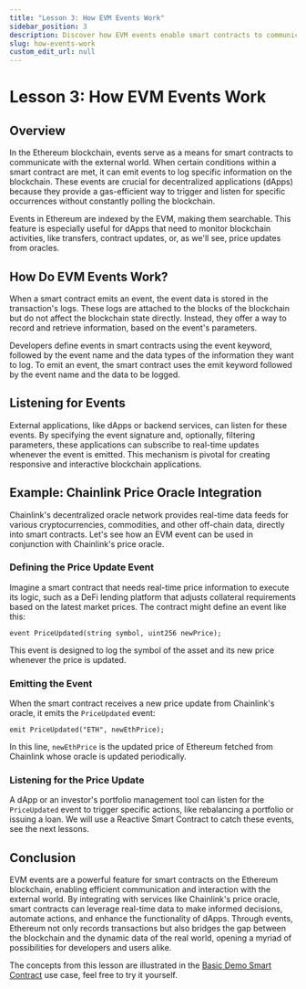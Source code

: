```yaml
---
title: "Lesson 3: How EVM Events Work"
sidebar_position: 3
description: Discover how EVM events enable smart contracts to communicate with the outside world on the Ethereum blockchain. Learn about event creation, emission, and listening, with a Chainlink's price oracle integration example.
slug: how-events-work
custom_edit_url: null
---
```


# Lesson 3: How EVM Events Work

## Overview

In the Ethereum blockchain, events serve as a means for smart contracts to communicate with the external world. When certain
conditions within a smart contract are met, it can emit events to log specific information on the blockchain. These events
are crucial for decentralized applications (dApps) because they provide a gas-efficient way to trigger and listen for
specific occurrences without constantly polling the blockchain.

Events in Ethereum are indexed by the EVM, making them searchable. This feature is especially useful for dApps that need to
monitor blockchain activities, like transfers, contract updates, or, as we'll see, price updates from oracles.

## How Do EVM Events Work?

When a smart contract emits an event, the event data is stored in the transaction's logs. These logs are attached to the
blocks of the blockchain but do not affect the blockchain state directly. Instead, they offer a way to record and retrieve
information, based on the event's parameters.

Developers define events in smart contracts using the event keyword, followed by the event name and the data types of the
information they want to log. To emit an event, the smart contract uses the emit keyword followed by the event name and the
data to be logged.

## Listening for Events

External applications, like dApps or backend services, can listen for these events. By specifying the event signature and,
optionally, filtering parameters, these applications can subscribe to real-time updates whenever the event is emitted. This
mechanism is pivotal for creating responsive and interactive blockchain applications.

## Example: Chainlink Price Oracle Integration

Chainlink's decentralized oracle network provides real-time data feeds for various cryptocurrencies, commodities, and other
off-chain data, directly into smart contracts. Let's see how an EVM event can be used in conjunction with Chainlink's price
oracle.

### Defining the Price Update Event

Imagine a smart contract that needs real-time price information to execute its logic, such as a DeFi lending platform that
adjusts collateral requirements based on the latest market prices. The contract might define an event like this:

```solidity
event PriceUpdated(string symbol, uint256 newPrice);
```

This event is designed to log the symbol of the asset and its new price whenever the price is updated.

### Emitting the Event

When the smart contract receives a new price update from Chainlink's oracle, it emits the `PriceUpdated` event:

```solidity
emit PriceUpdated("ETH", newEthPrice);
```

In this line, `newEthPrice` is the updated price of Ethereum fetched from Chainlink whose oracle is updated periodically.

### Listening for the Price Update

A dApp or an investor's portfolio management tool can listen for the `PriceUpdated` event to trigger specific actions, like
rebalancing a portfolio or issuing a loan. We will use a Reactive Smart Contract to catch these events, see the next lessons.

## Conclusion

EVM events are a powerful feature for smart contracts on the Ethereum blockchain, enabling efficient communication and
interaction with the external world. By integrating with services like Chainlink's price oracle, smart contracts can leverage
real-time data to make informed decisions, automate actions, and enhance the functionality of dApps. Through events, Ethereum
not only records transactions but also bridges the gap between the blockchain and the dynamic data of the real world, opening
a myriad of possibilities for developers and users alike.

The concepts from this lesson are illustrated in the [Basic Demo Smart Contract](../use-cases/use-case-1.md) use case,
feel free to try it yourself.
